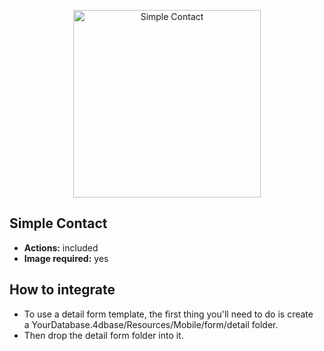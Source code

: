 <p align="center"><img src="https://developer.4d.com/4d-for-ios/docs/assets/en/templates/Simple-Contact-Detail-form.gif" alt="Simple Contact" height="auto" width="300"></p>

## Simple Contact

* **Actions:** included
* **Image required:** yes

## How to integrate

* To use a detail form template, the first thing you'll need to do is create a YourDatabase.4dbase/Resources/Mobile/form/detail folder.
* Then drop the detail form folder into it.
